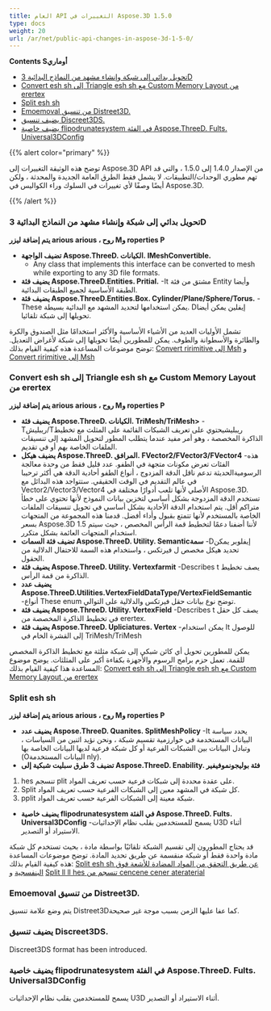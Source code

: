 ```yaml
---
title: العام API التغييرات في Aspose.3D 1.5.0
type: docs
weight: 20
url: /ar/net/public-api-changes-in-aspose-3d-1-5-0/
---
```

**Contents Sأوماري**

- [تحويل بدائي إلى شبكة وإنشاء مشهد من النماذج البدائية 3D](#PublicAPIChangesinAspose.3D1.5.0-ConvertthePrimitivetoaMeshandCreateaScenefromPrimitive3DModels)
- [Convert esh sh إلى Triangle esh sh مع Custom Memory Layout من erertex](#PublicAPIChangesinAspose.3D1.5.0-ConvertaMeshtoTriangleMeshwithCustomMemoryLayoutoftheVertex)
- [Split esh sh](#PublicAPIChangesinAspose.3D1.5.0-SplitMesh)
- [Emoemoval من تنسيق Distreet3D.](#PublicAPIChangesinAspose.3D1.5.0-RemovalofDistreet3DSformat.)
- [يضيف تنسيق Discreet3DS.](#PublicAPIChangesinAspose.3D1.5.0-AddsDiscreet3DSformat.)
- [يضيف خاصية flipodrunatesystem في الفئة Aspose.ThreeD. Fults. Universal3DConfig](#PublicAPIChangesinAspose.3D1.5.0-AddspropertyFlipCoordinateSysteminclassAspose.ThreeD.Formats.Universal3DConfig)

{{% alert color="primary" %}} 

توضح هذه الوثيقة التغييرات إلى Aspose.3D API من الإصدار 1.4.0 إلى 1.5.0 ، والتي قد تهم مطوري الوحدات/التطبيقات. لا يشمل فقط الطرق العامة الجديدة والمحدثة ، ولكن أيضًا وصفًا لأي تغييرات في السلوك وراء الكواليس في Aspose.3D.

{{% /alert %}} 
###  **تحويل بدائي إلى شبكة وإنشاء مشهد من النماذج البدائية 3D**
**يتم إضافة ليزر arious arious ، روح Mو roperties P**

- **تضيف الواجهة Aspose.ThreeD. الكيانات. IMeshConvertible.** 
  - Any class that implements this interface can be converted to mesh while exporting to any 3D file formats.
- **يضيف فئة Aspose.ThreeD.Entities. Pritial.** 
-It مشتق من فئة Entity وأيضا الطبقة الأساسية لجميع الطبقات البدائية.
- **يضيف فئة Aspose.ThreeD.Entities.Box. Cylinder/Plane/Sphere/Torus.** 
-These يمكن استخدامها لتحديد المشهد مع البدائية بسيطة. Dإيفلين يمكن أيضا تحويلها إلى شبكة تلقائيا.

تشمل الأوليات العديد من الأشياء الأساسية والأكثر استخدامًا مثل الصندوق والكرة والطائرة والأسطوانة والطوف. يمكن للمطورين أيضًا تحويلها إلى شبكة لأغراض التعديل. توضح موضوعات المساعدة هذه كيفية القيام بذلك: [Convert ririmitive إلى Msh](http://www.aspose.com/docs/display/3dnet/Create+a+Scene+from+Primitive+3D+Models) و [Convert ririmitive إلى Msh](http://www.aspose.com/docs/display/3dnet/Convert+a+Mesh+to+Triangle+Mesh+and+Primitive+to+a+Mesh#ConvertaMeshtoTriangleMeshandPrimitivetoaMesh-ConvertthePrimitivetoaMesh)
###  **Convert esh sh إلى Triangle esh sh مع Custom Memory Layout من erertex**
**يتم إضافة ليزر arious arious ، روح Mو roperties P**

- **يضيف فئة Aspose.ThreeD. الكيانات. TriMesh/TriMesh>** 
-Tريبليش/Tريبليش<T>يحتوي على تعريف الشبكات القائمة على المثلث مع تخطيط الذاكرة المخصصة ، وهو أمر مفيد عندما يتطلب المطور لتحويل المشهد إلى تنسيقات الملفات الخاصة بهم أو في تقديم.
- **يضيف هيكل Aspose.ThreeD. المرافق. FVector2/FVector3/FVector4** 
-هذه الفئات تعرض مكونات متجهة في الطفو. عدد قليل فقط من وحدة معالجة الرسوميةالحديثة تدعم ناقل الدقة المزدوج ، أنواع الطفو أحادية الدقة هي أكثر ترحيبا في عالم التقديم في الوقت الحقيقي. ستتواجد هذه البدائل مع Vector2/Vector3/Vector4 الأصلي لأنها تلعب أدوارًا مختلفة في Aspose.3D. تستخدم الدقة المزدوجة بشكل أساسي لتخزين بيانات النموذج لأنها تحتوي على خطأ متراكم أقل. يتم استخدام الدقة الأحادية بشكل أساسي في تحويل تنسيقات الملفات الخاصة بالمستخدم لأنها تتمتع بقبول وأداء أفضل. قدمنا هذه المجموعة من المتجهات بسعر Aspose.3D 1.5 لأننا أضفنا دعمًا لتخطيط قمة الرأس المخصص ، حيث سيتم استخدام المتجهات العائمة بشكل متكرر.
- **تضيف فئة السمات Aspose.ThreeD. Utility. Semanticسمة** 
-Dإيفلوبر يمكن تحديد هيكل مخصص ل فيرتكس ، واستخدام هذه السمة للاحتفال الدلالية من الحقول.
- **يضيف فئة Aspose.ThreeD. Utility. Vertexfarmit** 
-Describes t يصف تخطيط الذاكرة من قمة الرأس.
- **يضيف عدد Aspose.ThreeD.Utilities.VertexFieldDataType/VertexFieldSemantic** 
-أنواع These enum توضح نوع بيانات حقل فيرتكس والدلالية على التوالي.
- **يضيف فئة Aspose.ThreeD. Utility. VertexField** 
-Describes t يصف كل حقل في تخطيط الذاكرة المخصصة من erertex.
- **يضيف فئة Aspose.ThreeD. Upliciatures. Vertex** 
-يمكن استخدام It للوصول إلى القشرة الخام في TriMesh/TriMesh<T>

يمكن للمطورين تحويل أي كائن شبكي إلى شبكة مثلثة مع تخطيط الذاكرة المخصص للقمة. تعمل حزم برامج الرسوم والأجهزة بكفاءة أكبر على المثلثات. يوضح موضوع المساعدة هذا كيفية القيام بذلك: [Convert esh sh إلى Triangle esh sh مع Custom Memory Layout من erertex](http://www.aspose.com/docs/display/3dnet/Convert+a+Mesh+to+Triangle+Mesh+and+Primitive+to+a+Mesh#ConvertaMeshtoTriangleMeshandPrimitivetoaMesh-struct)
###  **Split esh sh**
**يتم إضافة ليزر arious arious ، روح Mو roperties P**

- **يضيف عدد Aspose.ThreeD. Quanites. SplitMeshPolicy** 
-It يحدد سياسة البيانات المستخدمة في خوارزمية تقسيم شبكة ، ونحن نؤيد اثنين من السياسات ، وتبادل البيانات بين الشبكات الفرعية أو كل شبكة فرعية لديها البيانات الخاصة بها (Oالبيانات المستخدمة nly).
- **تضيف 3 طرق سبليت شبكية إلى Aspose.ThreeD. Enability. فئة بوليجونموفيفير** 
1. hes تنسجم plit على عقدة محددة إلى شبكات فرعية حسب تعريف المواد.
1. Split كل شبكة في المشهد معين إلى الشبكات الفرعية حسب تعريف المواد.
1. pplit شبكة معينة إلى الشبكات الفرعية حسب تعريف المواد.
- **يضيف خاصية flipodrunatesystem في الفئة Aspose.ThreeD. Fults. Universal3DConfig** 
-يسمح للمستخدمين بقلب نظام الإحداثيات U3D أثناء الاستيراد أو التصدير.

قد يحتاج المطورون إلى تقسيم الشبكة تلقائيًا بواسطة مادة ، بحيث تستخدم كل شبكة مادة واحدة فقط أو شبكة منقسمة عن طريق تحديد المادة. توضح موضوعات المساعدة هذه كيفية القيام بذلك: [Split esh sh عن طريق التحقق من المواد المضادة للأشعة فوق البنفسجية](http://www.aspose.com/docs/display/3dnet/Split+Mesh#SplitMesh-SplitaMeshbySpecifyingtheMaterial) و [Split ll ll hes تنسجم من cencene cener ateraterial](http://www.aspose.com/docs/display/3dnet/Split+Mesh#SplitMesh-SplitAllMeshesofaScenePerMaterial)
###  **Emoemoval من تنسيق Distreet3D.**
يتم وضع علامة تنسيق Distreet3Dكما عفا عليها الزمن بسبب موجة غير صحيحة.
###  **يضيف تنسيق Discreet3DS.**
Discreet3DS format has been introduced.
###  **يضيف خاصية flipodrunatesystem في الفئة Aspose.ThreeD. Fults. Universal3DConfig**
يسمح للمستخدمين بقلب نظام الإحداثيات U3D أثناء الاستيراد أو التصدير.
